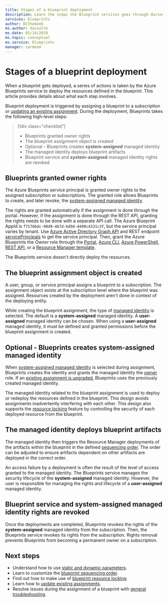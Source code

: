 ```yaml
---
title: Stages of a blueprint deployment
description: Learn the steps the Blueprint services goes through during a deployment.
services: blueprints
author: DCtheGeek
ms.author: dacoulte
ms.date: 03/14/2019
ms.topic: conceptual
ms.service: blueprints
manager: carmonm
---
```

# Stages of a blueprint deployment

When a blueprint gets deployed, a series of actions is taken by the Azure Blueprints service to
deploy the resources defined in the blueprint. This article provides details about what each step
involves.

Blueprint deployment is triggered by assigning a blueprint to a subscription or [updating an
existing assignment](../how-to/update-existing-assignments.md). During the deployment, Blueprints
takes the following high-level steps:

> [!div class="checklist"]
> - Blueprints granted owner rights
> - The blueprint assignment object is created
> - Optional - Blueprints creates **system-assigned** managed identity
> - The managed identity deploys blueprint artifacts
> - Blueprint service and **system-assigned** managed identity rights are revoked

## Blueprints granted owner rights

The Azure Blueprints service principal is granted owner rights to the assigned subscription or
subscriptions. The granted role allows Blueprints to create, and later revoke, the [system-assigned
managed identity](../../../active-directory/managed-identities-azure-resources/overview.md).

The rights are granted automatically if the assignment is done through the portal. However, if the
assignment is done through the REST API, granting the rights needs to be done with a separate API
call. The Azure Blueprint AppId is `f71766dc-90d9-4b7d-bd9d-4499c4331c3f`, but the service principal
varies by tenant. Use [Azure Active Directory Graph API](../../../active-directory/develop/active-directory-graph-api.md)
and REST endpoint [servicePrincipals](/graph/api/resources/serviceprincipal) to get the service
principal. Then, grant the Azure Blueprints the _Owner_ role through the [Portal](../../../role-based-access-control/role-assignments-portal.md),
[Azure CLI](../../../role-based-access-control/role-assignments-cli.md), [Azure PowerShell](../../../role-based-access-control/role-assignments-powershell.md),
[REST API](../../../role-based-access-control/role-assignments-rest.md), or a [Resource Manager template](../../../role-based-access-control/role-assignments-template.md).

The Blueprints service doesn't directly deploy the resources.

## The blueprint assignment object is created

A user, group, or service principal assigns a blueprint to a subscription. The assignment object
exists at the subscription level where the blueprint was assigned. Resources created by the
deployment aren't done in context of the deploying entity.

While creating the blueprint assignment, the type of [managed
identity](../../../active-directory/managed-identities-azure-resources/overview.md) is selected. The
default is a **system-assigned** managed identity. A **user-assigned** managed identity can be
chosen. When using a **user-assigned** managed identity, it must be defined and granted permissions
before the blueprint assignment is created.

## Optional - Blueprints creates system-assigned managed identity

When [system-assigned managed
identity](../../../active-directory/managed-identities-azure-resources/overview.md) is selected
during assignment, Blueprints creates the identity and grants the managed identity the [owner](../../../role-based-access-control/built-in-roles.md#owner)
role. If an [existing assignment is upgraded](../how-to/update-existing-assignments.md), Blueprints
uses the previously created managed identity.

The managed identity related to the blueprint assignment is used to deploy or redeploy the resources
defined in the blueprint. This design avoids assignments inadvertently interfering with each other.
This design also supports the [resource locking](./resource-locking.md) feature by controlling the
security of each deployed resource from the blueprint.

## The managed identity deploys blueprint artifacts

The managed identity then triggers the Resource Manager deployments of the artifacts within the
blueprint in the defined [sequencing order](./sequencing-order.md). The order can be adjusted to
ensure artifacts dependent on other artifacts are deployed in the correct order.

An access failure by a deployment is often the result of the level of access granted to the managed
identity. The Blueprints service manages the security lifecycle of the **system-assigned** managed
identity. However, the user is responsible for managing the rights and lifecycle of a
**user-assigned** managed identity.

## Blueprint service and system-assigned managed identity rights are revoked

Once the deployments are completed, Blueprints revokes the rights of the **system-assigned** managed
identity from the subscription. Then, the Blueprints service revokes its rights from the
subscription. Rights removal prevents Blueprints from becoming a permanent owner on a subscription.

## Next steps

- Understand how to use [static and dynamic parameters](parameters.md).
- Learn to customize the [blueprint sequencing order](sequencing-order.md).
- Find out how to make use of [blueprint resource locking](resource-locking.md).
- Learn how to [update existing assignments](../how-to/update-existing-assignments.md).
- Resolve issues during the assignment of a blueprint with [general troubleshooting](../troubleshoot/general.md).